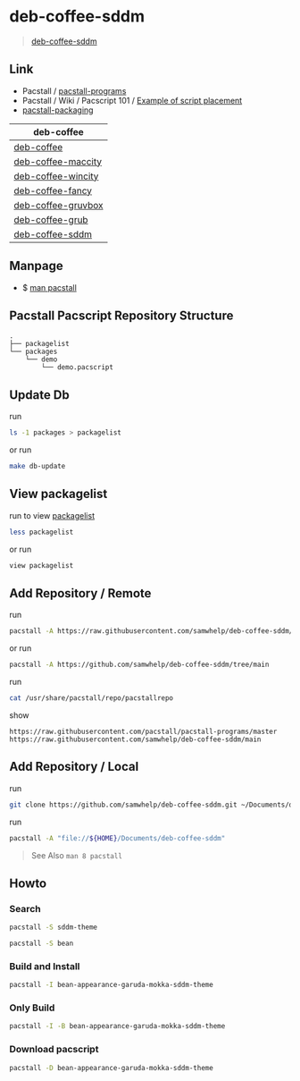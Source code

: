 


# deb-coffee-sddm

> [deb-coffee-sddm](https://samwhelp.github.io/deb-coffee-sddm/)




## Link

* Pacstall / [pacstall-programs](https://github.com/pacstall/pacstall-programs#pacstall-programs)
* Pacstall / Wiki / Pacscript 101 / [Example of script placement](https://github.com/pacstall/pacstall/wiki/Pacscript-101#pacscript-name)
* [pacstall-packaging](https://github.com/samwhelp/pacstall-packaging)


| deb-coffee |
| ---------- |
| [deb-coffee](https://github.com/samwhelp/deb-coffee) |
| [deb-coffee-maccity](https://github.com/samwhelp/deb-coffee-maccity) |
| [deb-coffee-wincity](https://github.com/samwhelp/deb-coffee-wincity) |
| [deb-coffee-fancy](https://github.com/samwhelp/deb-coffee-fancy) |
| [deb-coffee-gruvbox](https://github.com/samwhelp/deb-coffee-gruvbox) |
| [deb-coffee-grub](https://github.com/samwhelp/deb-coffee-grub) |
| [deb-coffee-sddm](https://github.com/samwhelp/deb-coffee-sddm) |




## Manpage

* $ [man pacstall](https://github.com/samwhelp/deb-coffee/blob/main/helper/share/manpage/pacstall.md#manpage)




## Pacstall Pacscript Repository Structure


```
.
├── packagelist
└── packages
    └── demo
        └── demo.pacscript
```


## Update Db

run

``` sh
ls -1 packages > packagelist
```

or run

``` sh
make db-update
```




## View packagelist

run to view [packagelist](packagelist)

``` sh
less packagelist
```

or run

``` sh
view packagelist
```




## Add Repository / Remote

run

``` sh
pacstall -A https://raw.githubusercontent.com/samwhelp/deb-coffee-sddm/main
```

or run

``` sh
pacstall -A https://github.com/samwhelp/deb-coffee-sddm/tree/main
```


run

``` sh
cat /usr/share/pacstall/repo/pacstallrepo
```

show

```
https://raw.githubusercontent.com/pacstall/pacstall-programs/master
https://raw.githubusercontent.com/samwhelp/deb-coffee-sddm/main
```




## Add Repository / Local

run

``` sh
git clone https://github.com/samwhelp/deb-coffee-sddm.git ~/Documents/deb-coffee-sddm
```


run

``` sh
pacstall -A "file://${HOME}/Documents/deb-coffee-sddm"
```

> See Also `man 8 pacstall`


## Howto

### Search

``` sh
pacstall -S sddm-theme
```

``` sh
pacstall -S bean
```


### Build and Install

``` sh
pacstall -I bean-appearance-garuda-mokka-sddm-theme
```


### Only Build

``` sh
pacstall -I -B bean-appearance-garuda-mokka-sddm-theme
```


### Download pacscript

``` sh
pacstall -D bean-appearance-garuda-mokka-sddm-theme
```
